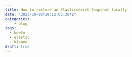 ```yaml
---
title: How to restore an Elasticsearch Snapshot locally
date: "2023-10-03T18:12:03.284Z"
categories:
    - blog
tags:
  - howto
  - elastic
  - kibana
draft: true
---
```

